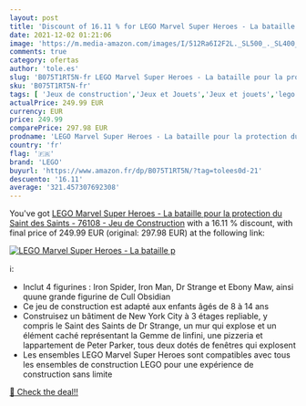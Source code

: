 ```yaml
---
layout: post
title: 'Discount of 16.11 % for LEGO Marvel Super Heroes - La bataille p'
date: 2021-12-02 01:21:06
image: 'https://m.media-amazon.com/images/I/512Ra6I2F2L._SL500_._SL400_.jpg'
comments: true
category: ofertas
author: 'tole.es'
slug: 'B075T1RT5N-fr LEGO Marvel Super Heroes - La bataille pour la protection...'
sku: 'B075T1RT5N-fr'
tags: [ 'Jeux de construction','Jeux et Jouets','Jeux et jouets','lego', ]
actualPrice: 249.99 EUR
currency: EUR
price: 249.99
comparePrice: 297.98 EUR
prodname: 'LEGO Marvel Super Heroes - La bataille pour la protection du Saint des Saints - 76108 - Jeu de Construction'
country: 'fr'
flag: '🇫🇷'
brand: 'LEGO'
buyurl: 'https://www.amazon.fr/dp/B075T1RT5N/?tag=tolees0d-21'
descuento: '16.11'
average: '321.457307692308'
---
```


You've got [LEGO Marvel Super Heroes - La bataille pour la protection du Saint des Saints - 76108 - Jeu de Construction](https://www.amazon.fr/dp/B075T1RT5N/?tag=tolees0d-21) with a  16.11 % discount, with final price of 249.99 EUR (original: 297.98 EUR) at the following link:

[![LEGO Marvel Super Heroes - La bataille p](https://m.media-amazon.com/images/I/512Ra6I2F2L._SL500_._SL400_.jpg)](https://www.amazon.fr/dp/B075T1RT5N/?tag=tolees0d-21)

ℹ️:

- Inclut 4 figurines : Iron Spider, Iron Man, Dr Strange et Ebony Maw, ainsi quune grande figurine de Cull Obsidian
- Ce jeu de construction est adapté aux enfants âgés de 8 à 14 ans
- Construisez un bâtiment de New York City à 3 étages repliable, y compris le Saint des Saints de Dr Strange, un mur qui explose et un élément caché représentant la Gemme de linfini, une pizzeria et lappartement de Peter Parker, tous deux dotés de fenêtres qui explosent
- Les ensembles LEGO Marvel Super Heroes sont compatibles avec tous les ensembles de construction LEGO pour une expérience de construction sans limite

[🛒 Check the deal!!](https://www.amazon.fr/dp/B075T1RT5N/?tag=tolees0d-21)
